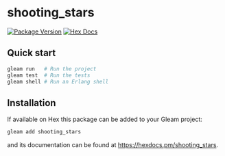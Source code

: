 # shooting_stars

[![Package Version](https://img.shields.io/hexpm/v/shooting_stars)](https://hex.pm/packages/shooting_stars)
[![Hex Docs](https://img.shields.io/badge/hex-docs-ffaff3)](https://hexdocs.pm/shooting_stars/)

## Quick start

```sh
gleam run   # Run the project
gleam test  # Run the tests
gleam shell # Run an Erlang shell
```

## Installation

If available on Hex this package can be added to your Gleam project:

```sh
gleam add shooting_stars
```

and its documentation can be found at <https://hexdocs.pm/shooting_stars>.

